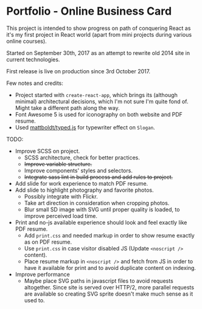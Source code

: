 # Portfolio - Online Business Card
 
This project is intended to show progress on path of conquering React as it's my first project in React world (apart from mini projects during various online courses).

Started on September 30th, 2017 as an attempt to rewrite old 2014 site in current technologies.

First release is live on production since 3rd October 2017.

Few notes and credits:
- Project started with `create-react-app`, which brings its (although minimal) architectural decisions,
which I'm not sure I'm quite fond of. Might take a different path along the way.
- Font Awesome 5 is used for iconography on both website and PDF resume.
- Used [mattboldt/typed.js](https://github.com/mattboldt/typed.js/) for typewriter effect on `Slogan`.

TODO:
- Improve SCSS on project.
    - SCSS architecture, check for better practices.
    - ~~Improve variable structure.~~ 
    - Improve components' styles and selectors.
    - ~~Integrate sass lint in build process and add rules to project.~~
- Add slide for work experience to match PDF resume.
- Add slide to highlight photography and favorite photos.
    - Possibly integrate with Flickr.
    - Take art direction in consideration when cropping photos.
    - Blur small SD image with SVG until proper quality is loaded, to improve perceived load time.  
- Print and no-js available experience should look and feel exactly like PDF resume.
    - Add `print.css` and needed markup in order to show resume exactly as on PDF resume.
    - Use `print.css` in case visitor disabled JS (Update `<noscript />` content).
    - Place resume markup in `<noscript />` and fetch from JS in order to have it available for print and to avoid duplicate content on indexing.
- Improve performance
    - Maybe place SVG paths in javascript files to avoid requests altogether. Since site is served over HTTP/2, more parallel requests are available so creating SVG sprite doesn't make much sense as it used to.
